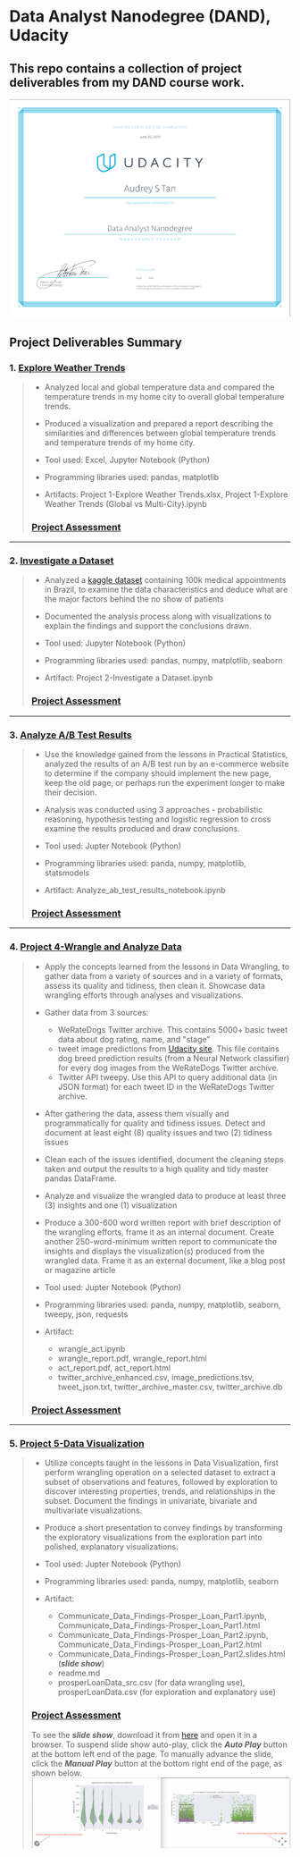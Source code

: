 # Data Analyst Nanodegree (DAND), Udacity
This repo contains a collection of project deliverables from my DAND course work.
 ---

![png](DANDcert.png)

## Project Deliverables Summary
### 1. [Explore Weather Trends](https://github.com/atan4583/dand-project-portfolio/tree/master/Project%201-Explore%20Weather%20Trends)
> * Analyzed local and global temperature data and compared the temperature trends in my home city to overall global temperature trends.
>
>
> * Produced a visualization and prepared a report describing the similarities and differences between global temperature trends and temperature trends of my home city.
>
>
> * Tool used: Excel, Jupyter Notebook (Python)
>
>
> * Programming libraries used: pandas, matplotlib
>
>
> * Artifacts: Project 1-Explore Weather Trends.xlsx, Project 1-Explore Weather Trends (Global vs Multi-City).ipynb
>
>
> ### [Project Assessment](https://github.com/atan4583/dand-project-portfolio/blob/master/Project%201-Explore%20Weather%20Trends/Project1%20Review.pdf)
 ---
### 2. [Investigate a Dataset](https://github.com/atan4583/dand-project-portfolio/tree/master/Project%202-Investigate%20a%20Dataset)
> * Analyzed a [kaggle dataset](https://www.kaggle.com/joniarroba/noshowappointments) containing 100k medical appointments in Brazil, to examine the data characteristics and deduce what are the major factors behind the no show of patients
>
>
> * Documented the analysis process along with visualizations to explain the findings and support the conclusions drawn.
>
>
> * Tool used: Jupyter Notebook (Python)
>
>
> * Programming libraries used: pandas, numpy, matplotlib, seaborn
>
>
> * Artifact: Project 2-Investigate a Dataset.ipynb
>
>
> ### [Project Assessment](https://github.com/atan4583/dand-project-portfolio/blob/master/Project%202-Investigate%20a%20Dataset/Project2%20Review.pdf)
 ---
### 3. [Analyze A/B Test Results](https://github.com/atan4583/dand-project-portfolio/tree/master/Project%203-Analyze%20AB%20Test%20Results)
> * Use the knowledge gained from the lessons in Practical Statistics, analyzed the results of an A/B test run by an e-commerce website to determine if the company should implement the new page, keep the old page, or perhaps run the experiment longer to make their decision.
>
>
> * Analysis was conducted using 3 approaches - probabilistic reasoning, hypothesis testing and logistic regression to cross examine the results produced and draw conclusions.
>
>
> * Tool used: Jupter Notebook (Python)
>
>
> * Programming libraries used: panda, numpy, matplotlib, statsmodels
>
>
> * Artifact: Analyze_ab_test_results_notebook.ipynb
>
>
> ### [Project Assessment](https://github.com/atan4583/dand-project-portfolio/blob/master/Project%203-Analyze%20AB%20Test%20Results/Project3%20Review.pdf)
 ---
### 4. [Project 4-Wrangle and Analyze Data](https://github.com/atan4583/dand-project-portfolio/tree/master/Project%204-Wrangle%20and%20Analyze%20Data)
> * Apply the concepts learned from the lessons in Data Wrangling, to gather data from a variety of sources and in a variety of formats, assess its quality and tidiness, then clean it. Showcase data wrangling efforts through analyses and visualizations.
>
>
> * Gather data from 3 sources:
>   - WeRateDogs Twitter archive. This contains 5000+ basic tweet data about dog rating, name, and "stage"
>   - tweet image predictions from [Udacity site](https://d17h27t6h515a5.cloudfront.net/topher/2017/August/599fd2ad_image-predictions/image-predictions.tsv). This file contains dog breed prediction results (from a Neural Network classifier) for every dog images from the WeRateDogs Twitter archive.
>   - Twitter API tweepy. Use this API to query additional data (in JSON format) for each tweet ID in the WeRateDogs Twitter archive.
>
>
> * After gathering the data, assess them visually and programmatically for quality and tidiness issues. Detect and document at least eight (8) quality issues and two (2) tidiness issues
>
>
> * Clean each of the issues identified, document the cleaning steps taken and output the results to a high quality and tidy master pandas DataFrame.
>
>
> * Analyze and visualize the wrangled data to produce at least three (3) insights and one (1) visualization
>
>
> * Produce a 300-600 word written report with brief description of the wrangling efforts, frame it as an internal document. Create another 250-word-minimum written report to communicate the insights and displays the visualization(s) produced from the wrangled data. Frame it as an external document, like a blog post or magazine article
>
>
> * Tool used: Jupter Notebook (Python)
>
>
> * Programming libraries used: panda, numpy, matplotlib, seaborn, tweepy, json, requests
>
>
> * Artifact:
>   - wrangle_act.ipynb
>   - wrangle_report.pdf, wrangle_report.html
>   - act_report.pdf, act_report.html
>   - twitter_archive_enhanced.csv, image_predictions.tsv, tweet_json.txt, twitter_archive_master.csv, twitter_archive.db
>
>
> ### [Project Assessment](https://github.com/atan4583/dand-project-portfolio/blob/master/Project%204-Wrangle%20and%20Analyze%20Data/Project4%20Review.pdf)
 ---
### 5. [Project 5-Data Visualization](https://github.com/atan4583/dand-project-portfolio/tree/master/Project%205-Data%20Visualization)
> * Utilize concepts taught in the lessons in Data Visualization, first perform wrangling operation on a selected dataset to extract a subset of observations and features, followed by exploration to discover interesting properties, trends, and relationships in the subset. Document the findings in univariate, bivariate and multivariate visualizations.
>
>
> * Produce a short presentation to convey findings by transforming the exploratory visualizations from the exploration part into polished, explanatory visualizations.
>
>
> * Tool used: Jupter Notebook (Python)
>
>
> * Programming libraries used: panda, numpy, matplotlib, seaborn
>
>
> * Artifact:
>   - Communicate_Data_Findings-Prosper_Loan_Part1.ipynb, Communicate_Data_Findings-Prosper_Loan_Part1.html
>   - Communicate_Data_Findings-Prosper_Loan_Part2.ipynb, Communicate_Data_Findings-Prosper_Loan_Part2.html
>   - Communicate_Data_Findings-Prosper_Loan_Part2.slides.html (_**slide show**_)
>   - readme.md
>   - prosperLoanData_src.csv (for data wrangling use), prosperLoanData.csv (for exploration and explanatory use)
>
>
> ### [Project Assessment](https://github.com/atan4583/dand-project-portfolio/blob/master/Project%205-Data%20Visualization/Project5%20Review.pdf)
>
>
> To see the _**slide show**_, download it from [here](https://drive.google.com/file/d/1HAbhPb7Lt-Vz05rvCqycRuFS9agLe_Y8/view?usp=sharing) and open it in a browser. To suspend slide show auto-play, click the _**Auto Play**_ button at the bottom left end of the page. To manually advance the slide, click the _**Manual Play**_ button at the bottom right end of the page, as shown below.
> ![png2](slideShow.png)
>
